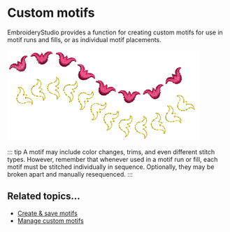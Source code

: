 # Custom motifs

EmbroideryStudio provides a function for creating custom motifs for use in motif runs and fills, or as individual motif placements.

![CreateMotifLayout5.png](assets/CreateMotifLayout5.png)

::: tip
A motif may include color changes, trims, and even different stitch types. However, remember that whenever used in a motif run or fill, each motif must be stitched individually in sequence. Optionally, they may be broken apart and manually resequenced.
:::

## Related topics...

- [Create & save motifs](Create_save_motifs)
- [Manage custom motifs](Manage_custom_motifs)
